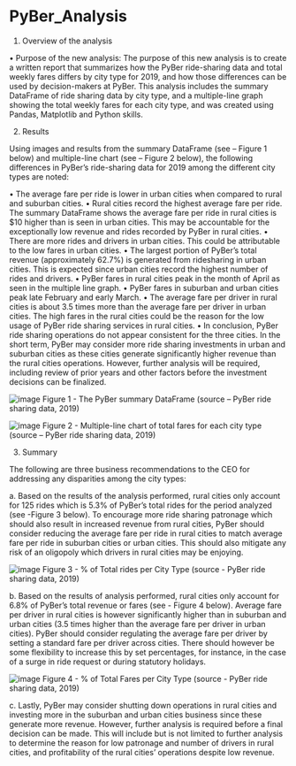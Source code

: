 # PyBer_Analysis
1.	Overview of the analysis

•	Purpose of the new analysis:
The purpose of this new analysis is to create a written report that summarizes how the PyBer ride-sharing data and total weekly fares differs by city type for 2019, and how those differences can be used by decision-makers at PyBer. This analysis includes the summary DataFrame of ride sharing data by city type, and a multiple-line graph showing the total weekly fares for each city type, and was created using Pandas, Matplotlib and Python skills.

2.	Results

Using images and results from the summary DataFrame (see – Figure 1 below) and multiple-line chart (see – Figure 2 below), the following differences in PyBer’s ride-sharing data for 2019 among the different city types are noted:

•	The average fare per ride is lower in urban cities when compared to rural and suburban cities.
•	Rural cities record the highest average fare per ride. The summary DataFrame shows the average fare per ride in rural cities is $10 higher than is seen in urban cities. This may be accountable for the exceptionally low revenue and rides recorded by PyBer in rural cities.
•	There are more rides and drivers in urban cities. This could be attributable to the low fares in urban cities.
•	The largest portion of PyBer’s total revenue (approximately 62.7%) is generated from ridesharing in urban cities. This is expected since urban cities record the highest number of rides and drivers.
•	PyBer fares in rural cities peak in the month of April as seen in the multiple line graph.
•	PyBer fares in suburban and urban cities peak late February and early March.
•	The average fare per driver in rural cities is about 3.5 times more than the average fare per driver in urban cities. The high fares in the rural cities could be the reason for the low usage of PyBer ride sharing services in rural cities.
•	In conclusion, PyBer ride sharing operations do not appear consistent for the three cities. In the short term, PyBer may consider more ride sharing investments in urban and suburban cities as these cities generate significantly higher revenue than the rural cities operations. However, further analysis will be required, including review of prior years and other factors before the investment decisions can be finalized.  


 ![image](https://user-images.githubusercontent.com/79670933/113518823-a69d8800-9556-11eb-89e8-9662d67fbacf.png)
Figure 1 - The PyBer summary DataFrame (source – PyBer ride sharing data, 2019)


![image](https://user-images.githubusercontent.com/79670933/113518918-3e02db00-9557-11eb-9c33-750e5380bad7.png)
Figure 2  - Multiple-line chart of total fares for each city type (source – PyBer ride sharing data, 2019)


3.	Summary

The following are three business recommendations to the CEO for addressing any disparities among the city types:

a.	Based on the results of the analysis performed, rural cities only account for 125 rides which is 5.3% of PyBer’s total rides for the period analyzed (see -Figure 3 below). To encourage more ride sharing patronage which should also result in increased revenue from rural cities, PyBer should consider reducing the average fare per ride in rural cities to match average fare per ride in suburban cities or urban cities. This should also mitigate any risk of an oligopoly which drivers in rural cities may be enjoying.

 ![image](https://user-images.githubusercontent.com/79670933/113518936-54a93200-9557-11eb-8d04-66a5614e51be.png)
Figure 3 - % of Total rides per City Type (source - PyBer ride sharing data, 2019)

b.	Based on the results of analysis performed, rural cities only account for 6.8% of PyBer’s total revenue or fares (see - Figure 4 below). Average fare per driver in rural cities is however significantly higher than in suburban and urban cities (3.5 times higher than the average fare per driver in urban cities). PyBer should consider regulating the average fare per driver by setting a standard fare per driver across cities. There should however be some flexibility to increase this by set percentages, for instance, in the case of a surge in ride request or during statutory holidays.

 ![image](https://user-images.githubusercontent.com/79670933/113518945-638fe480-9557-11eb-94c4-19d085220d16.png)
Figure 4 - % of Total Fares per City Type (source - PyBer ride sharing data, 2019)

c.	Lastly, PyBer may consider shutting down operations in rural cities and investing more in the suburban and urban cities business since these generate more revenue. However, further analysis is required before a final decision can be made. This will include but is not limited to further analysis to determine the reason for low patronage and number of drivers in rural cities, and profitability of the rural cities’ operations despite low revenue. 
